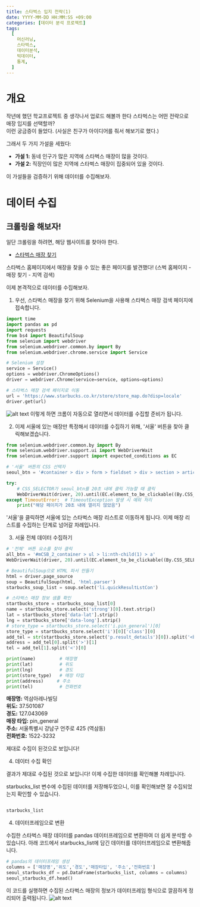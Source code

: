 ```yaml
---
title: 스타벅스 입지 전략(1)
date: YYYY-MM-DD HH:MM:SS +09:00
categories: [데이터 분석 프로젝트]
tags:
  [
    머신러닝,
    스타벅스,
    데이터분석,
    빅데이터,
    통계,
  ]
---
```


# 개요
작년에 했던 학교프로젝트 중 생각나서 업로드 해볼까 한다
스타벅스는 어떤 전략으로 매장 입지를 선택할까?  
이런 궁금증이 들었다. (사실은 친구가 아이디어를 줘서 해보기로 했다.)

그래서 두 가지 가설을 세웠다:

- **가설 1:** 동네 인구가 많은 지역에 스타벅스 매장이 많을 것이다.
- **가설 2:** 직장인이 많은 지역에 스타벅스 매장이 집중되어 있을 것이다.

이 가설들을 검증하기 위해 데이터를 수집해보자.

# 데이터 수집
## 크롤링을 해보자!

일단 크롤링을 하려면, 해당 웹사이트를 찾아야 한다.

- [스타벅스 매장 찾기](https://www.starbucks.co.kr/store/store_map.do)

스타벅스 홈페이지에서 매장을 찾을 수 있는 좋은 페이지를 발견했다! (스벅 홈페이지 - 매장 찾기 - 지역 검색)

이제 본격적으로 데이터를 수집해보자.



1. 우선, 스타벅스 매장을 찾기 위해 Selenium을 사용해 스타벅스 매장 검색 페이지에 접속합니다.

```python
import time
import pandas as pd
import requests
from bs4 import BeautifulSoup
from selenium import webdriver
from selenium.webdriver.common.by import By
from selenium.webdriver.chrome.service import Service

# Selenium 설정
service = Service()
options = webdriver.ChromeOptions()
driver = webdriver.Chrome(service=service, options=options)

# 스타벅스 매장 검색 페이지로 이동
url = 'https://www.starbucks.co.kr/store/store_map.do?disp=locale'
driver.get(url)

```

![alt text](https://cdn.discordapp.com/attachments/1124876246522790048/1295723733297926216/image.png?ex=670fb043&is=670e5ec3&hm=87341a36b2a456a640108fa669a149a825af6cdad168a1825e3eaf25ae5faab3)
이렇게 하면 크롬이 자동으로 열리면서 데이터를 수집할 준비가 됩니다.



2. 이제 서울에 있는 매장만 특정해서 데이터를 수집하기 위해, '서울' 버튼을 찾아 클릭해보겠습니다.

```python
from selenium.webdriver.common.by import By
from selenium.webdriver.support.ui import WebDriverWait
from selenium.webdriver.support import expected_conditions as EC

# '서울' 버튼의 CSS 선택자
seoul_btn = '#container > div > form > fieldset > div > section > article.find_store_cont > article > article:nth-child(4) > div.loca_step1 > div.loca_step1_cont > ul > li:nth-child(1) > a'

try:
    # CSS_SELECTOR가 seoul_btn를 20초 내에 클릭 가능할 때 클릭
    WebDriverWait(driver, 20).until(EC.element_to_be_clickable((By.CSS_SELECTOR, seoul_btn))).click()
except TimeoutError:  # TimeoutException 발생 시 예외 처리
    print("해당 페이지가 20초 내에 열리지 않았음")

```

'서울'을 클릭하면 서울에 있는 스타벅스 매장 리스트로 이동하게 됩니다. 이제 매장 리스트를 수집하는 단계로 넘어갈 차례입니다.



3. 서울 전체 데이터 수집하기

```python
# '전체' 버튼 요소를 찾아 클릭
all_btn = '#mCSB_2_container > ul > li:nth-child(1) > a'
WebDriverWait(driver, 20).until(EC.element_to_be_clickable((By.CSS_SELECTOR, all_btn))).click()

# BeautifulSoup으로 HTML 파서 만들기
html = driver.page_source
soup = BeautifulSoup(html, 'html.parser')
starbucks_soup_list = soup.select('li.quickResultLstCon')

# 스타벅스 매장 정보 샘플 확인
startbucks_store = starbucks_soup_list[0]
name = startbucks_store.select('strong')[0].text.strip()
lat = startbucks_store['data-lat'].strip()
lng = startbucks_store['data-long'].strip()
# store_type = startbucks_store.select('i.pin_general')[0]
store_type = startbucks_store.select('i')[0]['class'][0]
add_tel = str(startbucks_store.select('p.result_details')[0]).split('<br/>')
address = add_tel[0].split('>')[1]
tel = add_tel[1].split('<')[0]

print(name)         # 매장명
print(lat)          # 위도
print(lng)          # 경도
print(store_type)   # 매장 타입
print(address)     # 주소
print(tel)          # 전화번호
```

**매장명:** 역삼아레나빌딩  
**위도:** 37.501087  
**경도:** 127.043069  
**매장 타입:** pin_general  
**주소:** 서울특별시 강남구 언주로 425 (역삼동)  
**전화번호:** 1522-3232


제대로 수집이 된것으로 보입니다! 


4. 데이터 수집 확인 

결과가 제대로 수집된 것으로 보입니다! 이제 수집한 데이터를 확인해볼 차례입니다.

starbucks_list 변수에 수집된 데이터를 저장해두었으니, 이를 확인해보면 잘 수집되었는지 확인할 수 있습니다.


```python

starbucks_list
```





4. 데이터프레임으로 변환

수집한 스타벅스 매장 데이터를 pandas 데이터프레임으로 변환하여 더 쉽게 분석할 수 있습니다. 아래 코드에서 starbucks_list에 담긴 데이터를 데이터프레임으로 변환해줍니다.

```python
# pandas의 데이터프레임 생성
columns = ['매장명','위도','경도','매장타입', '주소','전화번호']
seoul_starbucks_df = pd.DataFrame(starbucks_list, columns = columns)
seoul_starbucks_df.head()
```

이 코드를 실행하면 수집된 스타벅스 매장의 정보가 데이터프레임 형식으로 깔끔하게 정리되어 출력됩니다.
![alt text](https://cdn.discordapp.com/attachments/1124876246522790048/1295723938046935081/image.png?ex=670fb074&is=670e5ef4&hm=843f898bfcc6156e60f3157cffa9a0179daeb34ce58ae62c880455c048ac4902)
